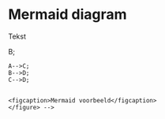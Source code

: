 # Mermaid diagram

Tekst
<!--<figure>

```mermaid
graph TD;
    A-->B;
    A-->C;
    B-->D;
    C-->D;
```

<figcaption>Mermaid voorbeeld</figcaption>
</figure> -->
